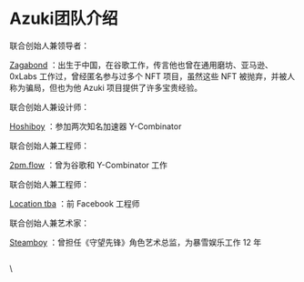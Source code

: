 # Azuki团队介绍

联合创始人兼领导者：

[Zagabond](https://twitter.com/ZAGABOND) ：出生于中国，在谷歌工作，传言他也曾在通用磨坊、亚马逊、0xLabs 工作过，曾经匿名参与过多个 NFT 项目，虽然这些 NFT 被抛弃，并被人称为骗局，但也为他 Azuki 项目提供了许多宝贵经验。

联合创始人兼设计师：

[Hoshiboy](https://twitter.com/hoshiboyzen) ：参加两次知名加速器 Y-Combinator

联合创始人兼工程师：

[2pm.flow](https://twitter.com/2pmflow) ：曾为谷歌和 Y-Combinator 工作

联合创始人兼工程师：

[Location tba](https://twitter.com/locationtba) ：前 Facebook 工程师

联合创始人兼艺术家：

[Steamboy](https://twitter.com/steamboy33) ：曾担任《守望先锋》角色艺术总监，为暴雪娱乐工作 12 年

<figure><img src="https://lh6.googleusercontent.com/mp68WqceWsPMd_JzNKFj_9ZgdPcSaIqSg-nHXpdveLx45oZsFRdhwN1yklRWlUUubXxVPfoEONpFtSDwVtORCvqwReJQ3Ng_hqZJVghYicXoZKoX46DiRT_lZcksokkB_EiIsIqK-gHQxU-e3ATxiAR81srIVHz5Uwxjw5R-17dKIaacRfaPF5sKr4BeAg" alt=""><figcaption></figcaption></figure>

&#x20;

\
